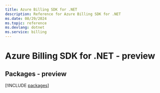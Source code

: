 ```yaml
---
title: Azure Billing SDK for .NET
description: Reference for Azure Billing SDK for .NET
ms.date: 08/29/2024
ms.topic: reference
ms.devlang: dotnet
ms.service: billing
---
```

# Azure Billing SDK for .NET - preview
## Packages - preview
[!INCLUDE [packages](billing-index.md)]